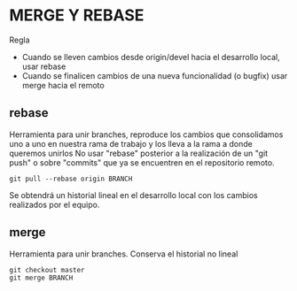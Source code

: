# MERGE Y REBASE

<p>Regla</p>
<ul>
	<li>Cuando se lleven cambios desde origin/devel hacia el desarrollo local, usar rebase</li>
	<li>Cuando se finalicen cambios de una nueva funcionalidad (o bugfix) usar merge hacia el remoto</li>
</ul>


rebase
------
Herramienta para unir branches, reproduce los cambios que consolidamos uno a uno en nuestra rama de trabajo y los lleva a la rama a donde queremos unirlos
No usar "rebase" posterior a la realización de un "git push" o sobre "commits" que ya se encuentren en el repositorio remoto.

```
git pull --rebase origin BRANCH
```

Se obtendrá un historial lineal en el desarrollo local con los cambios realizados por el equipo.

merge
-----
Herramienta para unir branches. Conserva el historial no lineal

```
git checkout master
git merge BRANCH
```

